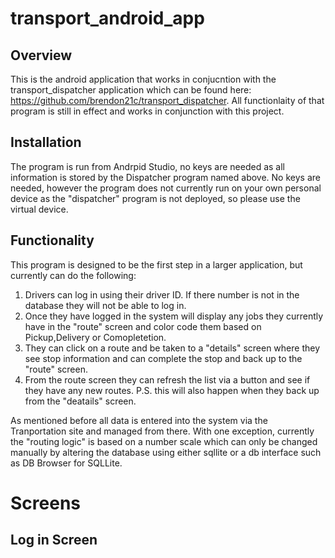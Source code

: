 # transport_android_app

## Overview

This is the android application that works in conjucntion with the transport_dispatcher application which can be found here: 
https://github.com/brendon21c/transport_dispatcher. All functionlaity of that program is still in effect and works in conjunction with this 
project. 

## Installation

The program is run from Andrpid Studio, no keys are needed as all information is stored by the Dispatcher program named above. No keys are needed, however the program does not currently run on your own personal device as the "dispatcher" program is not deployed, so please use
the virtual device.

## Functionality

This program is designed to be the first step in a larger application, but currently can do the following:

1. Drivers can log in using their driver ID. If there number is not in the database they will not be able to log in. 
2. Once they have logged in the system will display any jobs they currently have in the "route" screen and color code them based on Pickup,Delivery or Comopletetion.
3. They can click on a route and be taken to a "details" screen where they see stop information and can complete the stop and back up to the "route" screen.
4. From the route screen they can refresh the list via a button and see if they have any new routes. P.S. this will also happen when they back up from the "deatails" screen.

As mentioned before all data is entered into the system via the Tranportation site and managed from there. With one exception, currently the "routing logic" is based on a number scale which can only be changed manually by altering the database using either sqllite or a db interface such as DB Browser for SQLLite.

# Screens

## Log in Screen


